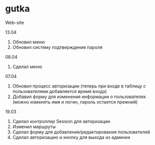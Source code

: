# gutka
Web-site

13.04  <br />
1. Обновил меню <br />
2. Обновил систему подтверждения пароля <br />

08.04  <br />
1. Сделал меню <br />

07.04  <br />
1. Обновил процесс авторизации (теперь при входе в таблицу с пользователями добавляется время входа) <br />
2. Добавил форму для изменения информации о пользователях (можно изменять имя и логин, пароль остается прежний) <br />

19.03  <br />
1. Сделал контроллер Session для авторизации <br />
2. Изменил маршруты <br />
3. Сделал форму для добавления/редактирования пользователей <br />
4. Сделал авторизацию и кнопку для выхода из админки <br />